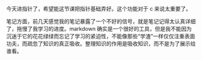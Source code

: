 今天进指针了，希望能这节课把指针基础弄好。这个功能对于 c 来说太重要了。

笔记方面，前几天感觉我的笔记暴露了一个不好的信号，就是笔记记得太认真详细了，拖慢了我学习的进度。markdown 确实是一个很好的工具，但是我不能因为
沉迷于它的花花绿绿而忘记了学习的紧迫性，不能像那些“学渣”一样仅仅注重表面功夫，而疏忽了知识的真正吸收。整理知识的作用是吸收知识，而不是为了展示给谁看。
